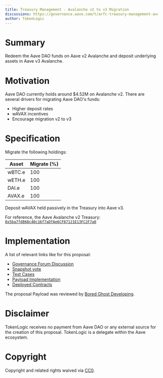 ```yaml
---
title: Treasury Management - Avalanche v2 to v3 Migration
discussions: https://governance.aave.com/t/arfc-treasury-management-avalanche-v2-to-v3-migration/14469
author: TokenLogic
---
```


# Summary

Redeem the Aave DAO funds on Aave v2 Avalanche and deposit underlying assets in Aave v3 Avalanche.

# Motivation

Aave DAO currently holds around $4.52M on Avalanche v2. There are several drivers for migrating Aave DAO's funds:

- Higher deposit rates
- wAVAX incentives
- Encourage migration v2 to v3

# Specification

Migrate the following holdings:

| Asset  | Migrate (%) |
| ------ | ----------- |
| wBTC.e | 100         |
| wETH.e | 100         |
| DAI.e  | 100         |
| AVAX.e | 100         |

Deposit wAVAX held passively in the Treasury into Aave v3.

For reference, the Aave Avalanche v2 Treasury: [`0x5ba7fd868c40c16f7aDfAe6CF87121E13FC2F7a0`](https://snowtrace.io/address/0x5ba7fd868c40c16f7aDfAe6CF87121E13FC2F7a0)

# Implementation

A list of relevant links like for this proposal:

- [Governance Forum Discussion](https://governance.aave.com/t/arfc-treasury-management-avalanche-v2-to-v3-migration/14469)
- [Snapshot vote](https://snapshot.org/#/aave.eth/proposal/0x0be8229173181fe0aaf5ed1883e53752546efb810e55610e7ac8b991155ab788)
- [Test Cases](https://github.com/bgd-labs/aave-proposals/tree/main/src/AaveAvalancheTreasuryMigration_20230903/AaveAvalancheTreasuryMigration_20230903.t.sol)
- [Payload Implementation](https://github.com/bgd-labs/aave-proposals/tree/main/src/AaveAvalancheTreasuryMigration_20230903/AaveAvalancheTreasuryMigration_20230903.sol)
- [Deployed Contracts](https://snowtrace.io/address/0x2dd58bedc4a91110bf9af1d2bc3f13966d1c6643)

The proposal Payload was reviewed by [Bored Ghost Developing](https://bgdlabs.com/).

# Disclaimer

TokenLogic receives no payment from Aave DAO or any external source for the creation of this proposal. TokenLogic is a delegate within the Aave ecosystem.

# Copyright

Copyright and related rights waived via [CC0](https://creativecommons.org/publicdomain/zero/1.0/).

